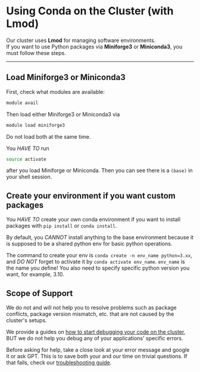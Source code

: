 # Using Conda on the Cluster (with Lmod)

Our cluster uses **Lmod** for managing software environments.  
If you want to use Python packages via **Miniforge3** or **Miniconda3**, you
must follow these steps.

---

## Load Miniforge3 or Miniconda3

First, check what modules are available:

```bash
module avail
```

Then load either Miniforge3 or Miniconda3 via

```bash
module load miniforge3
```

Do not load both at the same time.

You *HAVE TO* run 
```bash
source activate
```
after you load Miniforge or Miniconda. Then you can see there is a `(base)` in
your shell session.

## Create your environment if you want custom packages

You *HAVE TO* create your own conda environment if you want to install packages
with `pip install` or `conda install`.

By default, you *CANNOT* install anything to the base environment because it is
supposed to be a shared python env for basic python operations.

The command to create your env is `conda create -n env_name python=3.xx`, and
*DO NOT* forget to activate it by `conda activate env_name`. `env_name` is the
name you define! You also need to specify specific python version you want, for
example, 3.10.

## Scope of Support

We do not and will not help you to resolve problems such as package conflicts,
package version mismatch, etc. that are not caused by the cluster's setups.

We provide a guides on
[how to start debugging your code on the cluster](debugging.md), BUT we do not
help you debug any of your applications' specific errors.

Before asking for help, take a close look at your error message and google it or
ask GPT. This is to save both your and our time on trivial questions. If that
fails, check our [troubleshooting guide](troubleshooting.md).
